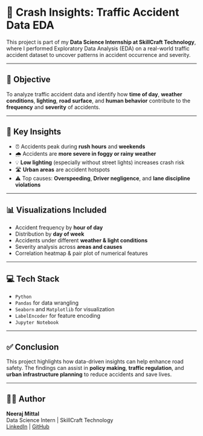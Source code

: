 # 🚗 Crash Insights: Traffic Accident Data EDA

This project is part of my **Data Science Internship at SkillCraft Technology**, where I performed Exploratory Data Analysis (EDA) on a real-world traffic accident dataset to uncover patterns in accident occurrence and severity.

---

## 📌 Objective

To analyze traffic accident data and identify how **time of day**, **weather conditions**, **lighting**, **road surface**, and **human behavior** contribute to the **frequency** and **severity** of accidents.

---

## 🧠 Key Insights

- ⏰ Accidents peak during **rush hours** and **weekends**
- 🌧️ Accidents are **more severe in foggy or rainy weather**
- 💡 **Low lighting** (especially without street lights) increases crash risk
- 🛣️ **Urban areas** are accident hotspots
- ⚠️ Top causes: **Overspeeding**, **Driver negligence**, and **lane discipline violations**

---

## 📊 Visualizations Included

- Accident frequency by **hour of day**
- Distribution by **day of week**
- Accidents under different **weather & light conditions**
- Severity analysis across **areas and causes**
- Correlation heatmap & pair plot of numerical features

---

## 💻 Tech Stack

- `Python`
- `Pandas` for data wrangling
- `Seaborn` and `Matplotlib` for visualization
- `LabelEncoder` for feature encoding
- `Jupyter Notebook`

---

## ✅ Conclusion

This project highlights how data-driven insights can help enhance road safety. The findings can assist in **policy making**, **traffic regulation**, and **urban infrastructure planning** to reduce accidents and save lives.

---

## 👨‍💻 Author

**Neeraj Mittal**  
Data Science Intern | SkillCraft Technology  
[LinkedIn](https://www.linkedin.com/in/neeraj-mittal-0a047b221) | [GitHub](https://github.com/Neeraj5-mittal)
